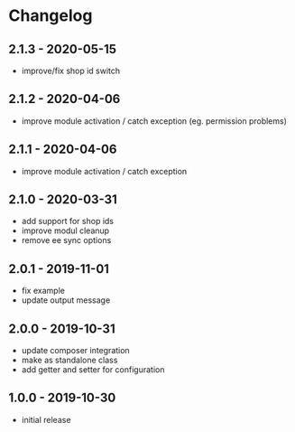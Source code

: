 # Changelog

## 2.1.3 - 2020-05-15
- improve/fix shop id switch

## 2.1.2 - 2020-04-06
- improve module activation / catch exception (eg. permission problems)

## 2.1.1 - 2020-04-06
- improve module activation / catch exception

## 2.1.0 - 2020-03-31
- add support for shop ids
- improve modul cleanup
- remove ee sync options

## 2.0.1 - 2019-11-01
- fix example
- update output message

## 2.0.0 - 2019-10-31
- update composer integration
- make as standalone class
- add getter and setter for configuration

## 1.0.0 - 2019-10-30
- initial release

